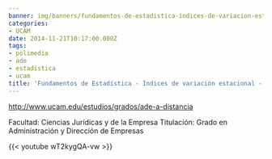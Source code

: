 ```yaml
---
banner: img/banners/fundamentos-de-estadistica-índices-de-variacion-estacional-conchi-perez.jpg
categories:
- UCAM
date: 2014-11-21T10:17:00.000Z
tags:
- polimedia
- ade
- estadística
- ucam
title: 'Fundamentos de Estadística - Índices de variación estacional - Conchi Pérez'
---
```


http://www.ucam.edu/estudios/grados/ade-a-distancia

Facultad: Ciencias Jurídicas y de la Empresa
Titulación: Grado en Administración y Dirección de Empresas

{{< youtube wT2kygQA-vw >}}
